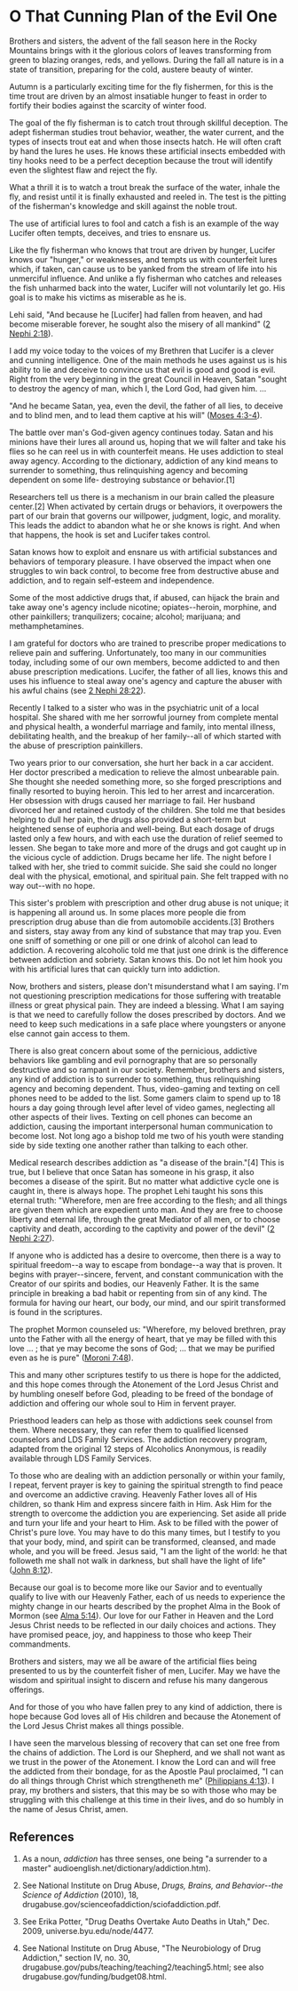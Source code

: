 # O That Cunning Plan of the Evil One

Brothers and sisters, the advent of the fall season here in the Rocky
Mountains brings with it the glorious colors of leaves transforming from green
to blazing oranges, reds, and yellows. During the fall all nature is in a
state of transition, preparing for the cold, austere beauty of winter.

Autumn is a particularly exciting time for the fly fishermen, for this is the
time trout are driven by an almost insatiable hunger to feast in order to
fortify their bodies against the scarcity of winter food.

The goal of the fly fisherman is to catch trout through skillful deception.
The adept fisherman studies trout behavior, weather, the water current, and
the types of insects trout eat and when those insects hatch. He will often
craft by hand the lures he uses. He knows these artificial insects embedded
with tiny hooks need to be a perfect deception because the trout will identify
even the slightest flaw and reject the fly.

What a thrill it is to watch a trout break the surface of the water, inhale
the fly, and resist until it is finally exhausted and reeled in. The test is
the pitting of the fisherman's knowledge and skill against the noble trout.

The use of artificial lures to fool and catch a fish is an example of the way
Lucifer often tempts, deceives, and tries to ensnare us.

Like the fly fisherman who knows that trout are driven by hunger, Lucifer
knows our "hunger," or weaknesses, and tempts us with counterfeit lures which,
if taken, can cause us to be yanked from the stream of life into his
unmerciful influence. And unlike a fly fisherman who catches and releases the
fish unharmed back into the water, Lucifer will not voluntarily let go. His
goal is to make his victims as miserable as he is.

Lehi said, "And because he [Lucifer] had fallen from heaven, and had become
miserable forever, he sought also the misery of all mankind" ([2 Nephi
2:18](/scriptures/bofm/2-ne/2.18?lang=eng#17)).

I add my voice today to the voices of my Brethren that Lucifer is a clever and
cunning intelligence. One of the main methods he uses against us is his
ability to lie and deceive to convince us that evil is good and good is evil.
Right from the very beginning in the great Council in Heaven, Satan "sought to
destroy the agency of man, which I, the Lord God, had given him. ...

"And he became Satan, yea, even the devil, the father of all lies, to deceive
and to blind men, and to lead them captive at his will" ([Moses
4:3-4](/scriptures/pgp/moses/4.3-4?lang=eng#2)).

The battle over man's God-given agency continues today. Satan and his minions
have their lures all around us, hoping that we will falter and take his flies
so he can reel us in with counterfeit means. He uses addiction to steal away
agency. According to the dictionary, addiction of any kind means to surrender
to something, thus relinquishing agency and becoming dependent on some life-
destroying substance or behavior.[1]

Researchers tell us there is a mechanism in our brain called the pleasure
center.[2] When activated by certain drugs or behaviors, it overpowers the
part of our brain that governs our willpower, judgment, logic, and morality.
This leads the addict to abandon what he or she knows is right. And when that
happens, the hook is set and Lucifer takes control.

Satan knows how to exploit and ensnare us with artificial substances and
behaviors of temporary pleasure. I have observed the impact when one struggles
to win back control, to become free from destructive abuse and addiction, and
to regain self-esteem and independence.

Some of the most addictive drugs that, if abused, can hijack the brain and
take away one's agency include nicotine; opiates--heroin, morphine, and other
painkillers; tranquilizers; cocaine; alcohol; marijuana; and methamphetamines.

I am grateful for doctors who are trained to prescribe proper medications to
relieve pain and suffering. Unfortunately, too many in our communities today,
including some of our own members, become addicted to and then abuse
prescription medications. Lucifer, the father of all lies, knows this and uses
his influence to steal away one's agency and capture the abuser with his awful
chains (see [2 Nephi 28:22](/scriptures/bofm/2-ne/28.22?lang=eng#21)).

Recently I talked to a sister who was in the psychiatric unit of a local
hospital. She shared with me her sorrowful journey from complete mental and
physical health, a wonderful marriage and family, into mental illness,
debilitating health, and the breakup of her family--all of which started with
the abuse of prescription painkillers.

Two years prior to our conversation, she hurt her back in a car accident. Her
doctor prescribed a medication to relieve the almost unbearable pain. She
thought she needed something more, so she forged prescriptions and finally
resorted to buying heroin. This led to her arrest and incarceration. Her
obsession with drugs caused her marriage to fail. Her husband divorced her and
retained custody of the children. She told me that besides helping to dull her
pain, the drugs also provided a short-term but heightened sense of euphoria
and well-being. But each dosage of drugs lasted only a few hours, and with
each use the duration of relief seemed to lessen. She began to take more and
more of the drugs and got caught up in the vicious cycle of addiction. Drugs
became her life. The night before I talked with her, she tried to commit
suicide. She said she could no longer deal with the physical, emotional, and
spiritual pain. She felt trapped with no way out--with no hope.

This sister's problem with prescription and other drug abuse is not unique; it
is happening all around us. In some places more people die from prescription
drug abuse than die from automobile accidents.[3] Brothers and sisters, stay
away from any kind of substance that may trap you. Even one sniff of something
or one pill or one drink of alcohol can lead to addiction. A recovering
alcoholic told me that just one drink is the difference between addiction and
sobriety. Satan knows this. Do not let him hook you with his artificial lures
that can quickly turn into addiction.

Now, brothers and sisters, please don't misunderstand what I am saying. I'm
not questioning prescription medications for those suffering with treatable
illness or great physical pain. They are indeed a blessing. What I am saying
is that we need to carefully follow the doses prescribed by doctors. And we
need to keep such medications in a safe place where youngsters or anyone else
cannot gain access to them.

There is also great concern about some of the pernicious, addictive behaviors
like gambling and evil pornography that are so personally destructive and so
rampant in our society. Remember, brothers and sisters, any kind of addiction
is to surrender to something, thus relinquishing agency and becoming
dependent. Thus, video-gaming and texting on cell phones need to be added to
the list. Some gamers claim to spend up to 18 hours a day going through level
after level of video games, neglecting all other aspects of their lives.
Texting on cell phones can become an addiction, causing the important
interpersonal human communication to become lost. Not long ago a bishop told
me two of his youth were standing side by side texting one another rather than
talking to each other.

Medical research describes addiction as "a disease of the brain."[4] This is
true, but I believe that once Satan has someone in his grasp, it also becomes
a disease of the spirit. But no matter what addictive cycle one is caught in,
there is always hope. The prophet Lehi taught his sons this eternal truth:
"Wherefore, men are free according to the flesh; and all things are given them
which are expedient unto man. And they are free to choose liberty and eternal
life, through the great Mediator of all men, or to choose captivity and death,
according to the captivity and power of the devil" ([2 Nephi
2:27](/scriptures/bofm/2-ne/2.27?lang=eng#26)).

If anyone who is addicted has a desire to overcome, then there is a way to
spiritual freedom--a way to escape from bondage--a way that is proven. It
begins with prayer--sincere, fervent, and constant communication with the
Creator of our spirits and bodies, our Heavenly Father. It is the same
principle in breaking a bad habit or repenting from sin of any kind. The
formula for having our heart, our body, our mind, and our spirit transformed
is found in the scriptures.

The prophet Mormon counseled us: "Wherefore, my beloved brethren, pray unto
the Father with all the energy of heart, that ye may be filled with this love
... ; that ye may become the sons of God; ... that we may be purified even as he
is pure" ([Moroni 7:48](/scriptures/bofm/moro/7.48?lang=eng#47)).

This and many other scriptures testify to us there is hope for the addicted,
and this hope comes through the Atonement of the Lord Jesus Christ and by
humbling oneself before God, pleading to be freed of the bondage of addiction
and offering our whole soul to Him in fervent prayer.

Priesthood leaders can help as those with addictions seek counsel from them.
Where necessary, they can refer them to qualified licensed counselors and LDS
Family Services. The addiction recovery program, adapted from the original 12
steps of Alcoholics Anonymous, is readily available through LDS Family
Services.

To those who are dealing with an addiction personally or within your family, I
repeat, fervent prayer is key to gaining the spiritual strength to find peace
and overcome an addictive craving. Heavenly Father loves all of His children,
so thank Him and express sincere faith in Him. Ask Him for the strength to
overcome the addiction you are experiencing. Set aside all pride and turn your
life and your heart to Him. Ask to be filled with the power of Christ's pure
love. You may have to do this many times, but I testify to you that your body,
mind, and spirit can be transformed, cleansed, and made whole, and you will be
freed. Jesus said, "I am the light of the world: he that followeth me shall
not walk in darkness, but shall have the light of life" ([John
8:12](/scriptures/nt/john/8.12?lang=eng#11)).

Because our goal is to become more like our Savior and to eventually qualify
to live with our Heavenly Father, each of us needs to experience the mighty
change in our hearts described by the prophet Alma in the Book of Mormon (see
[Alma 5:14](/scriptures/bofm/alma/5.14?lang=eng#13)). Our love for our Father
in Heaven and the Lord Jesus Christ needs to be reflected in our daily choices
and actions. They have promised peace, joy, and happiness to those who keep
Their commandments.

Brothers and sisters, may we all be aware of the artificial flies being
presented to us by the counterfeit fisher of men, Lucifer. May we have the
wisdom and spiritual insight to discern and refuse his many dangerous
offerings.

And for those of you who have fallen prey to any kind of addiction, there is
hope because God loves all of His children and because the Atonement of the
Lord Jesus Christ makes all things possible.

I have seen the marvelous blessing of recovery that can set one free from the
chains of addiction. The Lord is our Shepherd, and we shall not want as we
trust in the power of the Atonement. I know the Lord can and will free the
addicted from their bondage, for as the Apostle Paul proclaimed, "I can do all
things through Christ which strengtheneth me" ([Philippians
4:13](/scriptures/nt/philip/4.13?lang=eng#12)). I pray, my brothers and
sisters, that this may be so with those who may be struggling with this
challenge at this time in their lives, and do so humbly in the name of Jesus
Christ, amen.

## References

  1. As a noun, _addiction_ has three senses, one being "a surrender to a master" audioenglish.net/dictionary/addiction.htm).

  2. See National Institute on Drug Abuse, _Drugs, Brains, and Behavior--the Science of Addiction_ (2010), 18, drugabuse.gov/scienceofaddiction/sciofaddiction.pdf.

  3. See Erika Potter, "Drug Deaths Overtake Auto Deaths in Utah," Dec. 2009, universe.byu.edu/node/4477.

  4. See National Institute on Drug Abuse, "The Neurobiology of Drug Addiction," section IV, no. 30, drugabuse.gov/pubs/teaching/teaching2/teaching5.html; see also drugabuse.gov/funding/budget08.html.

